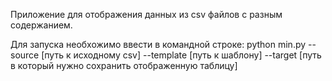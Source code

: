 Приложение для отображения данных из csv файлов с разным содержанием.

Для запуска необхожимо ввести в командной строке:
python min.py --source [путь к исходному csv] --template [путь к шаблону] --target [путь в который нужно сохранить отображенную таблицу]